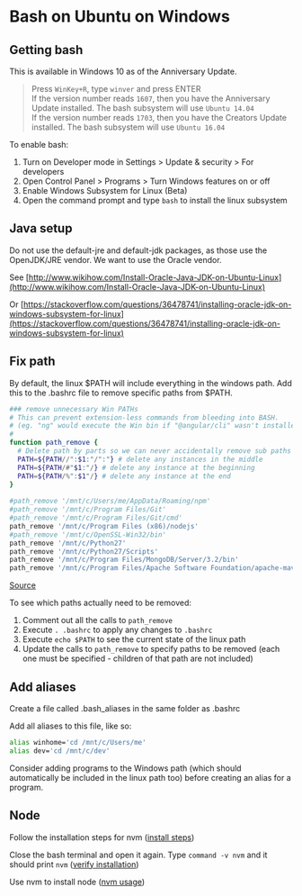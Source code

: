 # Bash on Ubuntu on Windows

## Getting bash

This is available in Windows 10 as of the Anniversary Update.

> Press `WinKey+R`, type `winver` and press ENTER  
If the version number reads `1607`, then you have the Anniversary Update installed. The bash subsystem will use `Ubuntu 14.04`  
If the version number reads `1703`, then you have the Creators Update installed. The bash subsystem will use `Ubuntu 16.04`

To enable bash:

1. Turn on Developer mode in Settings > Update & security > For developers
1. Open Control Panel > Programs > Turn Windows features on or off
1. Enable Windows Subsystem for Linux (Beta)
1. Open the command prompt and type `bash` to install the linux subsystem

## Java setup

Do not use the default-jre and default-jdk packages, as those use the OpenJDK/JRE vendor. We want to use the Oracle vendor.

See [http://www.wikihow.com/Install-Oracle-Java-JDK-on-Ubuntu-Linux](http://www.wikihow.com/Install-Oracle-Java-JDK-on-Ubuntu-Linux)

Or [https://stackoverflow.com/questions/36478741/installing-oracle-jdk-on-windows-subsystem-for-linux](https://stackoverflow.com/questions/36478741/installing-oracle-jdk-on-windows-subsystem-for-linux)

## Fix path

By default, the linux $PATH will include everything in the windows path. Add this to the .bashrc file to remove specific paths from $PATH.

```bash
### remove unnecessary Win PATHs
# This can prevent extension-less commands from bleeding into BASH.
# (eg. "ng" would execute the Win bin if "@angular/cli" wasn't installed on Linux.)
#
function path_remove {
  # Delete path by parts so we can never accidentally remove sub paths
  PATH=${PATH//":$1:"/":"} # delete any instances in the middle
  PATH=${PATH/#"$1:"/} # delete any instance at the beginning
  PATH=${PATH/%":$1"/} # delete any instance at the end
}
 
#path_remove '/mnt/c/Users/me/AppData/Roaming/npm'
#path_remove '/mnt/c/Program Files/Git'
#path_remove '/mnt/c/Program Files/Git/cmd'
path_remove '/mnt/c/Program Files (x86)/nodejs'
#path_remove '/mnt/c/OpenSSL-Win32/bin'
path_remove '/mnt/c/Python27'
path_remove '/mnt/c/Python27/Scripts'
path_remove '/mnt/c/Program Files/MongoDB/Server/3.2/bin'
path_remove '/mnt/c/Program Files/Apache Software Foundation/apache-maven-3.3.3/bin'
```

[Source](https://github.com/Microsoft/BashOnWindows/issues/1890#issuecomment-318802876)

To see which paths actually need to be removed:

1. Comment out all the calls to `path_remove`
1. Execute `. .bashrc` to apply any changes to `.bashrc`
1. Execute `echo $PATH` to see the current state of the linux path
1. Update the calls to `path_remove` to specify paths to be removed (each one must be specified - children of that path are not included)

## Add aliases

Create a file called .bash_aliases in the same folder as .bashrc

Add all aliases to this file, like so:

```bash
alias winhome='cd /mnt/c/Users/me'
alias dev='cd /mnt/c/dev'
```

Consider adding programs to the Windows path (which should automatically be included in the linux path too) before creating an alias for a program.

## Node

Follow the installation steps for nvm ([install steps](https://github.com/creationix/nvm#install-script))

Close the bash terminal and open it again. Type `command -v nvm` and it should print `nvm` ([verify installation](https://github.com/creationix/nvm#verify-installation))

Use nvm to install node ([nvm usage](https://github.com/creationix/nvm#usage))
